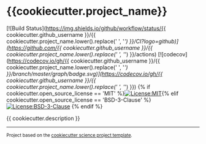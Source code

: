 {{cookiecutter.project_name}}
==============================
[![Build Status](https://img.shields.io/github/workflow/status/{{ cookiecutter.github_username }}/{{ cookiecutter.project_name.lower().replace(' ', '_') }}/CI?logo=github)](https://github.com/{{ cookiecutter.github_username }}/{{ cookiecutter.project_name.lower().replace(' ', '_') }}/actions)
[![codecov](https://codecov.io/gh/{{ cookiecutter.github_username }}/{{ cookiecutter.project_name.lower().replace(' ', '_') }}/branch/master/graph/badge.svg)](https://codecov.io/gh/{{ cookiecutter.github_username }}/{{ cookiecutter.project_name.lower().replace(' ', '_') }})
{% if cookiecutter.open_source_license == 'MIT' %}[![License:MIT](https://img.shields.io/badge/License-MIT-lightgray.svg?style=flt-square)](https://opensource.org/licenses/MIT){% elif cookiecutter.open_source_license == 'BSD-3-Clause' %}[![License:BSD-3-Clause](https://img.shields.io/badge/License-BSD%203--Clause-lightgray.svg?style=flt-square)](https://opensource.org/licenses/BSD-3-Clause)
{% endif %}

{{ cookiecutter.description }}

--------

<p><small>Project based on the <a target="_blank" href="https://github.com/jbusecke/cookiecutter-science-project">cookiecutter science project template</a>.</small></p>
